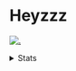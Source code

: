 # Heyzzz  

[![.](https://skillicons.dev/icons?i=js,java)](https://skillicons.dev)  

<details>
<summary>Stats</summary
<!--START_SECTION:waka-->

```txt
JavaScript   20 mins         ██████████▒░░░░░░░░░░░░░░   41.60 %
JSON         17 mins         █████████░░░░░░░░░░░░░░░░   36.25 %
TypeScript   10 mins         █████▒░░░░░░░░░░░░░░░░░░░   21.49 %
HTML         0 secs          ░░░░░░░░░░░░░░░░░░░░░░░░░   00.66 %
```

<!--END_SECTION:waka-->
</details>
